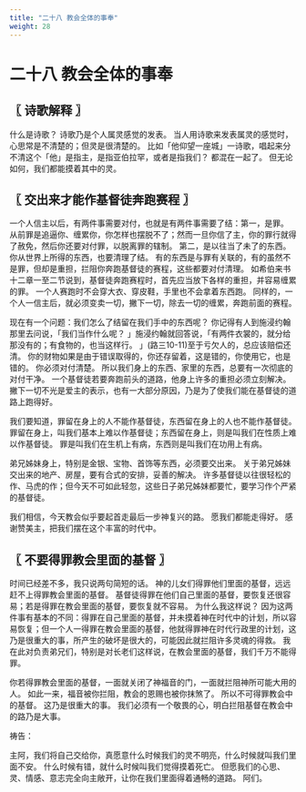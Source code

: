 ```yaml
---
title: "二十八 教会全体的事奉"
weight: 28
---
```


# 二十八 教会全体的事奉


## 〖 诗歌解释 〗

什么是诗歌？
诗歌乃是个人属灵感觉的发表。
当人用诗歌来发表属灵的感觉时，心思常是不清楚的；但灵是很清楚的。
比如「他仰望一座城」一诗歌，唱起来分不清这个「他」是指主，是指亚伯拉罕，或者是指我们？
都混在一起了。
但无论如何，我们都能摸着其中的灵。

## 〖 交出来才能作基督徒奔跑赛程 〗

一个人信主以后，有两件事需要对付，也就是有两件事需要了结：第一，是罪。
从前罪是追逼你、缠累你，你怎样也摆脱不了；然而一旦你信了主，你的罪行就得了赦免，然后你还要对付罪，以脱离罪的辖制。
第二，是以往当了未了的东西。
你从世界上所得的东西，也要清理了结。
有的东西是与罪有关联的，有的虽然不是罪，但却是重担，拦阻你奔跑基督徒的赛程，这些都要对付清理。
如希伯来书十二章一至二节说到，基督徒奔跑赛程时，首先应当放下各样的重担，并容易缠累的罪。
一个人赛跑时不会穿大衣、穿皮鞋，手里也不会拿着东西跑。
同样的，一个人一信主后，就必须变卖一切，撇下一切，除去一切的缠累，奔跑前面的赛程。

现在有一个问题：我们怎么了结留在我们手中的东西呢？
你记得有人到施浸约翰那里去问说，「我们当作什么呢？
」施浸约翰就回答说，「有两件衣裳的，就分给那没有的；有食物的，也当这样行。
」(路三10-11)至于亏欠人的，总应该赔偿还清。
你的财物如果是由于错误取得的，你还存留着，这是错的，你使用它，也是错的。
你必须对付清楚。
所以我们身上的东西、家里的东西，总要有一次彻底的对付干净。
一个基督徒若要奔跑前头的道路，他身上许多的重担必须立刻解决。
撇下一切不光是爱主的表示，也有一大部分原因，乃是为了使我们能在基督徒的道路上跑得好。

我们要知道，罪留在身上的人不能作基督徒，东西留在身上的人也不能作基督徒。
罪留在身上，叫我们基本上难以作基督徒；东西留在身上，则是叫我们在性质上难以作基督徒。
罪是叫我们在生机上有病，东西则是叫我们在功用上有病。

弟兄姊妹身上，特别是金银、宝物、首饰等东西，必须要交出来。
关于弟兄姊妹交出来的地产、房屋，要有合式的安排，妥善的解决。
许多基督徒以往很轻松的作、马虎的作；但今天不可如此轻忽，这些日子弟兄姊妹都要忙，要学习作个严紧的基督徒。

我们相信，今天教会似乎要起首走最后一步神复兴的路。
愿我们都能走得好。
感谢赞美主，把我们摆在这个丰富的时代中。

## 〖 不要得罪教会里面的基督 〗

时间已经差不多，我只说两句简短的话。
神的儿女们得罪他们里面的基督，远远赶不上得罪教会里面的基督。
基督徒得罪在他们自己里面的基督，要恢复还很容易；若是得罪在教会里面的基督，要恢复就不容易。
为什么我这样说？
因为这两件事有基本的不同：得罪在自己里面的基督，并未摸着神在时代中的计划，所以容易恢复；但一个人一得罪在教会里面的基督，他就得罪神在时代行政里的计划，这乃是很重大的事，所产生的破坏是很大的，可能因此就拦阻许多灵魂的得救。
我在此对负责弟兄们，特别是对长老们这样说，在教会里面的基督，我们千万不能得罪。

你若得罪教会里面的基督，一面就关闭了神福音的门，一面就拦阻神所可能大用的人。
如此一来，福音被你拦阻，教会的恩赐也被你抹煞了。
所以不可得罪教会中的基督。
这乃是很重大的事。
我们必须有一个敬畏的心，明白拦阻基督在教会中的路乃是大事。

祷告：

主阿，我们将自己交给你，真愿意什么时候我们的灵不明亮，什么时候就叫我们里面不安。
什么时候有错，就什么时候叫我们觉得摸着死亡。
但愿我们的心思、灵、情感、意志完全向主敞开，让你在我们里面得着通畅的道路。
阿们。
